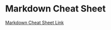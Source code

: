 # Markdown Cheat Sheet
[Markdown Cheat Sheet Link](https://github.com/adam-p/markdown-here/wiki/Markdown-Cheatsheet)